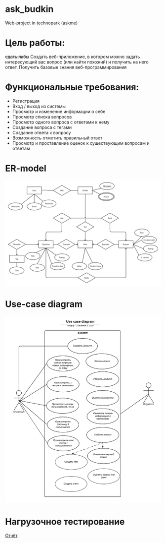 # ask_budkin
Web-project in technopark (askme)


# Цель работы:
~~сдать лабы~~
Создать веб-приложение, в котором можно задать интересующий вас вопрос (или найти похожий) и получить на него ответ. Получить базовые знания веб-программирования

# Функциональные требования:
* Регистрация
* Вход / выход из системы
* Просмотр и изменение информации о себе
* Просмотр списка вопросов
* Просмотр одного вопроса с ответами к нему
* Создание вопроса с тегами
* Создание ответа к вопросу
* Возможность отметить правильный ответ
* Просмотр и проставление оценок к существующим вопросам и ответам

# ER-model
![er-model](https://github.com/GregoryBS/ask_budkin/blob/weblabs/askme/diagrams/Untitled%20Document.png)

# Use-case diagram
![use-case](https://github.com/GregoryBS/ask_budkin/blob/weblabs/askme/diagrams/Use%20case%20diagram(1).png)

# Нагрузочное тестирование
[Отчёт](https://github.com/GregoryBS/ask_budkin/blob/weblabs/test.md)
